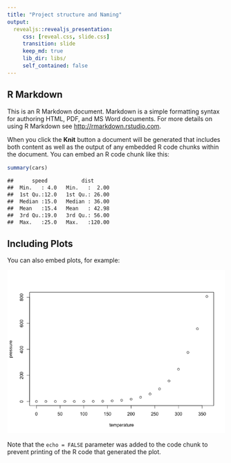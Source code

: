 ```yaml
---
title: "Project structure and Naming"
output:
  revealjs::revealjs_presentation:
     css: [reveal.css, slide.css]
     transition: slide
     keep_md: true
     lib_dir: libs/
     self_contained: false
---
```




## R Markdown

This is an R Markdown document. Markdown is a simple formatting syntax for authoring HTML, PDF, and MS Word documents. For more details on using R Markdown see <http://rmarkdown.rstudio.com>.

When you click the **Knit** button a document will be generated that includes both content as well as the output of any embedded R code chunks within the document. You can embed an R code chunk like this:


```r
summary(cars)
```

```
##      speed           dist       
##  Min.   : 4.0   Min.   :  2.00  
##  1st Qu.:12.0   1st Qu.: 26.00  
##  Median :15.0   Median : 36.00  
##  Mean   :15.4   Mean   : 42.98  
##  3rd Qu.:19.0   3rd Qu.: 56.00  
##  Max.   :25.0   Max.   :120.00
```

## Including Plots

You can also embed plots, for example:

![](chapter4_02_structure_name_files/figure-revealjs/pressure-1.png)

Note that the `echo = FALSE` parameter was added to the code chunk to prevent printing of the R code that generated the plot.
